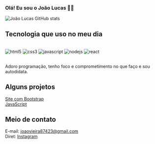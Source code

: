 
### Olá! Eu sou o João Lucas 🤙😄

![João Lucas GitHub stats](https://github-readme-stats.vercel.app/api?username=JLjudo&show_icons=true&theme=tokyonight)

## Tecnologia que uso no meu dia

<div style="display: inline_block"><br>
    <img align="center" alt="html5" src="https://img.shields.io/badge/HTML5-E34F26?style=for-the-badge&logo=html5&logoColor=white">
    <img align="center" alt="css3" src="https://img.shields.io/badge/CSS3-1572B6?style=for-the-badge&logo=css3&logoColor=white">
    <img align="center" alt="javascript" src="https://img.shields.io/badge/JavaScript-323330?style=for-the-badge&logo=javascript&logoColor=F7DF1E">
    <img align="center" alt="nodejs" src="https://img.shields.io/badge/Node.js-43853D?style=for-the-badge&logo=node.js&logoColor=white">
    <img align="center" alt="react" src="https://img.shields.io/badge/React-20232A?style=for-the-badge&logo=react&logoColor=61DAFB">
</div><br>

Adoro programação, tenho foco e comprometimento no que faço e sou autodidata.

## Alguns projetos

<a href="https://github.com/JLjudo/Site-com-Bootstrap.git">Site com Bootstrap</a><br>
<a href="https://github.com/JLjudo/Valor-dos-resistores.git">JavaScript</a>

## Meio de contato

E-mail: joaovieira87423@gmail.com <br>
Diret: <a href="https://www.instagram.com/jlucas_vf/">Instagram</a>
